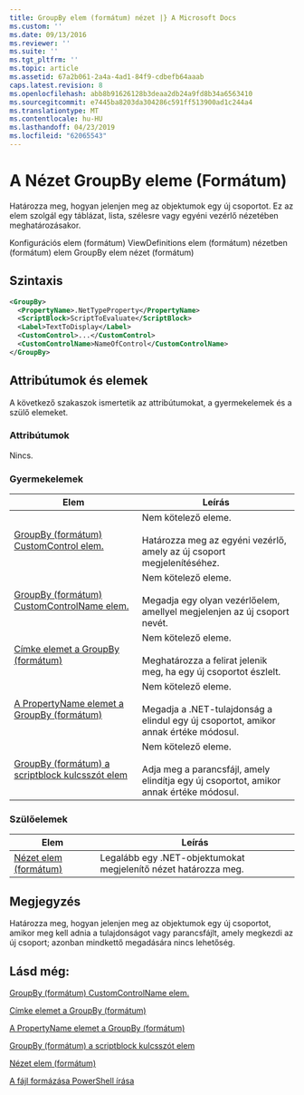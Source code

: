 ```yaml
---
title: GroupBy elem (formátum) nézet |} A Microsoft Docs
ms.custom: ''
ms.date: 09/13/2016
ms.reviewer: ''
ms.suite: ''
ms.tgt_pltfrm: ''
ms.topic: article
ms.assetid: 67a2b061-2a4a-4ad1-84f9-cdbefb64aaab
caps.latest.revision: 8
ms.openlocfilehash: abb8b91626128b3deaa2db24a9fd8b34a6563410
ms.sourcegitcommit: e7445ba8203da304286c591ff513900ad1c244a4
ms.translationtype: MT
ms.contentlocale: hu-HU
ms.lasthandoff: 04/23/2019
ms.locfileid: "62065543"
---
```

# <a name="groupby-element-for-view-format"></a>A Nézet GroupBy eleme (Formátum)

Határozza meg, hogyan jelenjen meg az objektumok egy új csoportot. Ez az elem szolgál egy táblázat, lista, szélesre vagy egyéni vezérlő nézetében meghatározásakor.

Konfigurációs elem (formátum) ViewDefinitions elem (formátum) nézetben (formátum) elem GroupBy elem nézet (formátum)

## <a name="syntax"></a>Szintaxis

```xml
<GroupBy>
  <PropertyName>.NetTypeProperty</PropertyName>
  <ScriptBlock>ScriptToEvaluate</ScriptBlock>
  <Label>TextToDisplay</Label>
  <CustomControl>...</CustomControl>
  <CustomControlName>NameOfControl</CustomControlName>
</GroupBy>
```

## <a name="attributes-and-elements"></a>Attribútumok és elemek

A következő szakaszok ismertetik az attribútumokat, a gyermekelemek és a szülő elemeket.

### <a name="attributes"></a>Attribútumok

Nincs.

### <a name="child-elements"></a>Gyermekelemek

|Elem|Leírás|
|-------------|-----------------|
|[GroupBy (formátum) CustomControl elem.](./customcontrol-element-for-groupby-format.md)|Nem kötelező eleme.<br /><br /> Határozza meg az egyéni vezérlő, amely az új csoport megjelenítéséhez.|
|[GroupBy (formátum) CustomControlName elem.](./customcontrolname-element-for-groupby-format.md)|Nem kötelező eleme.<br /><br /> Megadja egy olyan vezérlőelem, amellyel megjelenjen az új csoport nevét.|
|[Címke elemet a GroupBy (formátum)](./label-element-for-groupby-format.md)|Nem kötelező eleme.<br /><br /> Meghatározza a felirat jelenik meg, ha egy új csoportot észlelt.|
|[A PropertyName elemet a GroupBy (formátum)](./propertyname-element-for-groupby-format.md)|Nem kötelező eleme.<br /><br /> Megadja a .NET-tulajdonság a elindul egy új csoportot, amikor annak értéke módosul.|
|[GroupBy (formátum) a scriptblock kulcsszót elem](./scriptblock-element-for-groupby-format.md)|Nem kötelező eleme.<br /><br /> Adja meg a parancsfájl, amely elindítja egy új csoportot, amikor annak értéke módosul.|

### <a name="parent-elements"></a>Szülőelemek

|Elem|Leírás|
|-------------|-----------------|
|[Nézet elem (formátum)](./view-element-format.md)|Legalább egy .NET-objektumokat megjelenítő nézet határozza meg.|

## <a name="remarks"></a>Megjegyzés

Határozza meg, hogyan jelenjen meg az objektumok egy új csoportot, amikor meg kell adnia a tulajdonságot vagy parancsfájlt, amely megkezdi az új csoport; azonban mindkettő megadására nincs lehetőség.

## <a name="see-also"></a>Lásd még:

[GroupBy (formátum) CustomControlName elem.](./customcontrolname-element-for-groupby-format.md)

[Címke elemet a GroupBy (formátum)](./label-element-for-groupby-format.md)

[A PropertyName elemet a GroupBy (formátum)](./propertyname-element-for-groupby-format.md)

[GroupBy (formátum) a scriptblock kulcsszót elem](./scriptblock-element-for-groupby-format.md)

[Nézet elem (formátum)](./view-element-format.md)

[A fájl formázása PowerShell írása](./writing-a-powershell-formatting-file.md)
